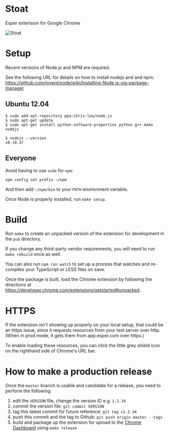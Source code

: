Stoat
=====

Esper extension for Google Chrome

![Stoat](https://c1.staticflickr.com/5/4102/4787565311_e08c73a690_z.jpg)

Setup
=====

Recent versions of Node.js and NPM are required.

See the following URL for details on how to install nodejs and and
npm:
https://github.com/joyent/node/wiki/Installing-Node.js-via-package-manager

Ubuntu 12.04
------------

```
$ sudo add-apt-repository ppa:chris-lea/node.js
$ sudo apt-get update
$ sudo apt-get install python-software-properties python g++ make nodejs
```

```
$ nodejs --version
v0.10.37
```

Everyone
--------

Avoid having to use `sudo` for `npm`:
```
npm config set prefix ~/npm
```

And then add `~/npm/bin` to your `PATH` environment variable.

Once Node is properly installed, run `make setup`.

Build
=====

Run `make` to create an unpacked version of the extension for development
in the `pub` directory.

If you change any third-party vendor requirements, you will need to run
`make rebuild` once as well.

You can also run `npm run watch` to set up a process that watches and re-
compiles your TypeScript or LESS files on save.

Once the package is built, load the Chrome extension by following the
directions at https://developer.chrome.com/extensions/getstarted#unpacked.


HTTPS
=====

If the extension isn't showing up properly on your local setup, that
could be an https issue, since it requests resources from your test
server over http. (When in prod mode, it gets them from app.esper.com
over https.)

To enable loading these resources, you can click the little grey
shield icon on the righthand side of Chrome's URL bar.


How to make a production release
================================

Once the `master` branch is usable and candidate for a release, you
need to perform the following:

1. edit the `VERSION` file, change the version ID e.g. `1.2.34`
2. commit the version file: `git commit VERSION`
3. tag this latest commit for future reference: `git tag v1.2.34`
4. push this commit and the tag to Github: `git push origin master --tags`
5. build and package up the extension for upload to the
   [Chrome Dashboard](https://chrome.google.com/webstore/developer/dashboard)
   using `make release`

